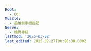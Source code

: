 ```yaml
---
Root:
  - C6
Muscle:
  - 長橈側手根屈筋
Nerve:
  - 橈骨神経
lastmod: '2025-03-02'
last_edited: 2025-02-27T00:00:00.000Z
---
```



